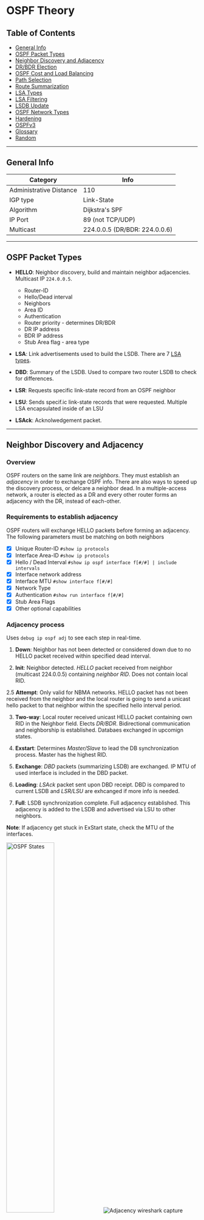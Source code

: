 <a id="topofpage"></a>
# OSPF Theory

## Table of Contents

- [General Info](#general-info)
- [OSPF Packet Types](#ospf-packet-types)
- [Neighbor Discovery and Adjacency](#neighbor-discovery-and-adjacency)
- [DR/BDR Election](#drbdr-election)
- [OSPF Cost and Load Balancing](#ospf-cost-and-load-balancing)
- [Path Selection](#path-selection)
- [Route Summarization](#route-summarization)
- [LSA Types](#lsa-types)
- [LSA Filtering](#lsa-filtering)
- [LSDB Update](#lsdb-update)
- [OSPF Network Types](#ospf-network-types)
- [Hardening](#ospf-hardening)
- [OSPFv3](#ospfv3)
- [Glossary](#glossary)
- [Random](#random)

---

## General Info

Category | Info
---|---
Administrative Distance | 110
IGP type | Link-State
Algorithm | Dijkstra's SPF
IP Port | 89 (not TCP/UDP)
Multicast | 224.0.0.5 (DR/BDR: 224.0.0.6)

---

## OSPF Packet Types

- **HELLO**: Neighbor discovery, build and maintain neighbor adjacencies. Multicast IP `224.0.0.5`.
  - Router-ID
  - Hello/Dead interval
  - Neighbors
  - Area ID
  - Authentication
  - Router priority - determines DR/BDR
  - DR IP address
  - BDR IP address
  - Stub Area flag - area type

- **LSA**: Link advertisements used to build the LSDB. There are 7 [LSA types](#lsa-types).
- **DBD**: Summary of the LSDB. Used to compare two router LSDB to check for differences.
- **LSR**: Requests specific link-state record from an OSPF neighbor
- **LSU**: Sends specif.ic link-state records that were requested. Multiple LSA encapsulated inside of an LSU
- **LSAck**: Acknolwedgement packet.

---

## Neighbor Discovery and Adjacency

### Overview

OSPF routers on the same link are *neighbors*. They must establish an *adjacency* in order to exchange OSPF info. There are also ways to speed up the discovery process, or delcare a neighbor dead. In a multiple-access network, a router is elected as a DR and every other router forms an adjacency with the DR, instead of each-other.

### Requirements to establish adjacency

OSPF routers will exchange HELLO packets before forming an adjacency.
The following parameters must be matching on both neighbors
- [x] Unique Router-ID `#show ip protocols`
- [x] Interface Area-ID `#show ip protocols`
- [x] Hello / Dead Interval `#show ip ospf interface f[#/#] | include intervals`
- [x] Interface network address
- [x] Interface MTU `#show interface f[#/#]`
- [x] Network Type
- [x] Authentication `#show run interface f[#/#]`
- [x] Stub Area Flags
- [x] Other optional capabilities

### Adjacency process

Uses `debug ip ospf adj` to see each step in real-time.
1. **Down**:
Neighbor has not been detected or considered down due to no HELLO packet received within specified dead interval.

2. **Init**:
Neighbor detected. *HELLO* packet received from neighbor (multicast 224.0.0.5) containing *neighbor RID*. Does not contain local RID.

2.5 **Attempt**:
Only valid for NBMA networks.  HELLO packet has not been received from the neighbor and the local router is going to send a unicast hello packet to that neighbor within the specified hello interval period.

3. **Two-way**:
Local router received unicast HELLO packet containing own RID in the Neighbor field. Elects *DR/BDR*. Bidirectional communication and neighborship is established. Databaes exchanged in upcomign states.

4. **Exstart**:
Determines *Master/Slave* to lead the DB synchronization process. Master has the highest RID.

5. **Exchange**:
*DBD* packets (summarizing LSDB) are exchanged. IP MTU of used interface is included in the DBD packet.

6. **Loading**:
*LSAck* packet sent upon DBD receipt. DBD is compared to current LSDB and *LSR/LSU* are exhcanged if more info is needed.

7. **Full**: LSDB synchronization complete. Full adjacency established. This adjacency is added to the LSDB and advertised via LSU to other neighbors.

**Note**:
If adjacency get stuck in ExStart state, check the MTU of the interfaces.

<img src="https://github.com/darapi/StudyNotes/blob/master/images/ospf_states.png" alt="OSPF States" width="50%" height="50%">
<img src="https://github.com/darapi/StudyNotes/blob/master/images/OSPF_Adjacency_Wireshark.png" alt="Adjacency wireshark capture">


### Neighbor Down
The Hello/Dead intervals can be reduced to identify a neighbor or declare a neighbor dead, more quickly. The interface commands to adjust the intervals are `ip ospf hello-interval [#]` and `ip ospf dead-interval [#]`. It is recommended that the Dead Interval is always x4 the Hello interval.
Neighbor discovery/down can be made even quicker with the command `ip ospf dead-interval minimal hello-multiplier [#]`. This will configure the number of HELLO packets sent *per second*.
Note: check out **Bidirectional Forwarding Detection (BFD)** for reducing failover time

## DR/BDR Election

### Overview
The purpose in selecting DR/BDR is to *limit LSA flooding* in a multi-access network.
Instead forming a full-mesh of adjecencies, each router will establish an adjacency only with the DR.
The DR will serve as a hub to which all LSA packets will be sent to/from.
This election happens in the **Two-way** stage of the OSPF adjacency process.

**Note**: DR/BDR election occurs per multi-access network, **not** per area

### Election Process

1. Router with the highest OSPF Priority becomes DR
2. Router with 2nd highest priority becomed BDR
3. All other routers become DROTHER
4. If priority is a tie, router with highest IP address becomes DR
5. Router with 2nd highest IP address becomes BDR
6. All other routers become DROTHER

- Default priority value is 1
- Routers with priority value of 0 do not participate in DR/BDR election
- Priority can be configured with interface command `ip ospf priority [#]`
- Use `clear ip ospf process` for change to take effect

---

## OSPF Cost and Load Balancing

### Overview

The metric that OSPF uses to determine 'the best path' to a destination is *cost*.
OSPF will add the cost of each link per path from source to destination.
It will then select the path with the lowest cost value.
If there is more than one path with equal cost, OSPF will load-balance between them

### Metric = Cost

- Cost = *Reference Bandwidth / Interface Bandwidth*
- Default Reference Bandwidth value = 100 Mbps (100000 Kbps)
- Recommended Reference Bandwidth value = 1000 Mbps (1000000 Kbps)
- Manually adjust cost on OSPF interface with `ip ospf cost [value]`
- Look up reference bandwidth with command `show interfaces FastEthernet 0/0 | include BW`
- Look up OSF cost of interface with command `show ip ospf interface FastEthernet 0/0 | include Cost`

### Load Balancing

- Occurs when there are two paths of equal cost
- By default, 4 equal-cost paths can be inserted into routing table for load balancing
  - Can be configured up to 16 paths max
- Interface BW or cost can be changed to configure for load balancing
- Change interface cost with command `ip ospf cost [value]`
- Change interface bandwidth with command `bandwidth [Kbps]
  - This will change the "bandwidth" to manipulate OSPF, does not change the real BW

---

## Path Selection

1. Use **path type** to select the best path (see below)
2. Uses **lowest cost** to determine best path
3. If equal cost, performs **load-balancing**
4. If load-balancing is disabled, selects path with most **stable LSA entry** in LSDB (or lowest RID, not sure)
5. If multiple paths from different OSPF processes, selects **lowest OSPF PID**

**Path Types - Before Cisco IOS release 15.1(2)S:**
1. Intra-Area (O)
2. Inter-Area (O IA)
3. External Type 1 (E1)
4. NSSA Type 1 (N1)
5. External Type 2 (E2)
6. NSSA Type 2 (N2)

**Path Types - After Cisco IOS release 15.1(2)S:**
1. Intra-Area (O)
2. Inter-Area (O IA)
3. NSSA Type 1 (N1)
4. External Type 1 (E1)
5. NSSA Type 2 (N2)
6. External Type 2 (E2)

---

## Route Summarization

OSPF route summarization can only be configured on the ABR (Type 3 LSA) or ASBR (Type 5 LSA).

**Type 3 Interarea Route Summarization**
- A summary route will only be advertised if you have at least one subnet that falls within the summary range.
- A summary route will have the cost of the subnet with the lowest cost that falls within the summary range.
- Your ABR that creates the summary route will create a **null0** interface to prevent loops.
- OSPF is a classless routing protocol so you can pick any subnet mask you like for prefixes.
- OSPF config is `area [AID] range [prefix] [mask]`

**Type 5 External Route Summarization**
- You can create the summary only on the ASBR.
- A **null0** entry will be created in the routing table for the summary route.
- OSPF config is `summary-address [prefix] [mask]`

---

## LSA Types

### Overview

OSPF LSA packets are used to build the LSDB. Reliable delivery of LSA packets is ensured via implicit and explicit acknowledgements.
An implicit acknowledgement is when a duplicate of the same packet is sent back to the originating router.
Different LSA types are used for the following:
- Area types (backbone, non-backbone, stub)
- Routers (regular, DR, ABR, ASBR)
- Default routes
- External routes

Type     | Name                                                        | Description
-------- | ----------------------------------------------------------- | --------------------------------
Type 1   |  [Router LSA](#lsa-type-1---router-lsa)                     | Represents a router
Type 2   |  [Network LSA](#lsa-type-2---network-lsa)                   | Reperesents the DR
Type 3   |  [Network Summary LSA](#lsa-type-3---network-summary-lsa)   | Inter-area routes
Type 4   |  [ASBR Summary LSA](#lsa-type-4---asbr-summary-lsa)         | Represents an ASBR
Type 5   |  [External LSA](#lsa-type-5---external-lsa)                 | A non-OSPF route
Type 6   |  [Group Membership LSA](#lsa-type-6---group-membership-lsa) | n/a
Type 7   |  [NSSA LSA](#lsa-type-7---nssa-lsa)                         | Used in stub areas in place of Type 5

The LSA type can be viewed with the command `show ip ospf database`

### Detailed Explanations

#### LSA Type 1 - Router LSA

All OSPF routers create a single Type 1 LSA, with *info about all OSPF links*.
It is then advertises to the entire local area.
A Type 1 LSA contains the following:
- RID
- The prefix and type ([LSID](#lsid)) of OSPF links

Link Type	| Description	                                  | LSID
----------|-----------------------------------------------|--------------------
1	        | Point-to-point connection to another router	  | Neighbor router ID
2	        | Connection to transit network (multi-access)	| IP address of DR
3	        | Connection to stub network.                 	| IP Network
4	        | Virtual Link	                                | Neighbor router ID

#### LSA Type 2 - Network LSA

A DR will create a Type 2 LSA for each *multi-access network* it connects to.
It is then advertised to the entire local area.
A Type 2 LSA contains the following:
- The Router-ID
- The prefix and mask of OSPF interface on multi-access network
- List of routers that connect to the multi-access network

#### LSA Type 3 - Network Summary LSA

An ABR creates a Type 3 LSA per area, and advertise it to all other areas.
Thus *each area will have information about each-other*.
Routing table entries with **O IA** are learned through Type 3 LSA.
A Type 3 LSA includes the following:
- List of subnets in an area

#### LSA Type 4 - ASBR Summary LSA

An ABR creates a Type 4 LSA containing ASBR info.
This is advertised to all OSPF areas, so that they know *how to reach the ASBR*.

#### LSA Type 5 - External LSA

An ASBR creates a Type 5 LSA for *non-OSPF routes*.
It is then advertised to all areas. These route entries apprear in the routing table with **E1** (cummulitive cost) or **E2** (static cost)

#### LSA Type 6 - Group Membership LSA

Used for [MOSPF](#whatismospf).
No longer supported by Cisco.
Cisco instead uses [PIM](#whatispim).

#### LSA Type 7 - NSSA LSA

ABR creates Type 7 with exact same content as Type 5 LSA.
Since Type 5 is blocked in a NSSA, a Type 7 is used instead.
A Type 7 LSA only lives with a NSSA.
These route entries will appear in the routing table with **N1** or **N2**
The Type 7 is eventually converted to Type 5 by other ABRs.

#### Type 8 - External attribute LSA for BGP

Not used on Cisco routers

#### Type 9-11 - Opaque

Reserved for future use.
Type 10 is used in MPLS traffic engineering

---

## LSA Filtering

### Overview

OSPF can only filter LSA packets because it advertises LSAs instead of routes.
LSA packets are used to build the LSDB, which must be identical across all OSPF routers within an area.
Therefore, LSA filtering cannot be applied within an area as that would create an inconsistency across router LSDBs.

Options for route filtering:
- Filtering the routing table
- Interarea Type 3 LSA on the ABR
- External Type 5 LSA on the ASBR.

### Filtering - Routing Table

The only option to "filter" within an area is to filter which routes appear in the routing table. However these prefixes will still appear in the LSDB and LSA packets are still being advertised to neighbors.
**Note**: A filtered route may cause a black hole. The route may be filtered from one router's routing table yet still exists on all other router routing tables. Neigihbors will then forward packets to the router on which filtering is configured on, causing packets to be dropped or misrouted.

- **ACL + Distribute-List** - filter which prefixes appear in the routing table; use **in** keyword

### Filtering - LSA Type 3

Interarea Type 3 LSA filtering is configured on the ABR.
A Type 3 LSA can be filtered using a **filter-list** combined with a **prefix-list**.
This is configured on an **ABR** to prevent filter prefixes **between areas**.

- **Prefix-List + Filter-List** - filter Type 3 LSA packets (inbound or outbound)
- LSA Type 3 **IN**bound filter-list - filters prefixes of any area **from entering IN a specific area**
- LSA Type 3 **OUT**bound filter-list - filters prefixes of a specific area **from getting OUT of that area**

### Filtering - LSA Type 5

External Type 5 LSA filtering is configured on the ASBR.
There are three possible methods for filtering:
- **ACL + Distribute-List** - filter certain networks from entering the area, use *out* keyword
- **ACL + Route-Map + Redistribution** - filter what is being redistributed into OSPF
- **Summary Address No-Advertise** - do not advertise specified prefix in OSPF

---

## LSDB Update

![LSDB Flowchart](https://github.com/darapi/StudyNotes/blob/master/images/lsa_lsdb_flooding.png)

LSA components that determine how ***recent*** it is:
- A higher sequence number.
- A higher checksum number.
- An age equal to the maximum age.
- If the link-state age is much younger.

LSA Sequence Number:
- There are 4 bytes or 32-bits.
- Begins with 0x80000001 and ends at 0x7FFFFFFF.
- Every 30 minutes each LSA will age out and will be flooded:
  - The sequence number will increment by one
  - The last sequence number 0x7FFFFFFF it will wrap around and start again at 0x80000001

---

## OSPF Network Types

### Overview

Network Type | Subnet | Hello/Dead | DR/BDR | Proprietary | Hello Packet | Neighborship | Network | Next Hop
--- | --- | --- | --- | --- | --- | --- | --- | ---
PtP | Different | 10/40 | No | Cisco | Multicast | Auto | PPP, HDLC, FR P2P | neighbor
PtMP | Same | 30/120 | No | RFC | Multicast | Auto | FR Multipoint | neighbor
PtMP-NB | Same | 30/120 | No | Cisco | Unicast | Configured | FR Multipoint | neighbor
BMA | Same | 10/40 | Yes; Auto-elected | Cisco | Multicast | Auto | Eth, Token, FDDI | source
NBMA | Same | 30/120 | Yes; Configured | RFC | Unicast | Configured | FR Multipoint, X.25, ATM | source

**Notes:**
- DR/BDR election is required on multi-access networks (BMA, NBMA). Not requried on "Point" networks.
- Neighbors must be configured on Non-Broadcast networks because auto-discovery wont' work since multicast is not supported.
- Only PtP requires a different subnet per PVC. All other types share the same subnet.
- Next-Hop on BMA and NBMA is the source where the network is being advertised from. FR map tells router how to go through Hub to reach spoke.

### PtP (Point-to-Point network)
A serial connection between two routers.

### Point-to-Multipoint
The Hub has a point-to-pont connection to each spoke over a Non-Broadcast Multi-Access network.
A DR/BDR is not necessary in this topology.

### Point-to-Multipoint Non-Broadcast
test

### Broadcast Multi-Access network
Two or more routers on the same subnet (***multi-access***) connected to an Ethernet switch. OSPF will automatically elect a DR/BDR.
The next two types of network are used to accommodate Multi-Access technologies that don’t support broadcast.<br/>
These technologies include Frame Relay and ATM.

### NBMA (Non-Broadcast Multi-Access network)
Two or more routers on the same subnet connected over a ***non-broadcast*** technology (e.g. Frame-Relay).
To emulate a broadcast, OSPF sends unicast packets to all destinations.
In this case, the Hub router must become the DR by configuring the Spokes as DROTHER (command: `ip ospf priority 0`).
Configure `ip ospf network non-broadcast` on the Hub and the Spoke routers.

---

## OSPF Hardening

### Overview

There are two options to making OSPF more secure
- Authenticating neighbor adjacencies
- TTL security checks, to prevent spoofing
- Disable unecessary HELLO advertisements on interfaces

#### OSPF Neighbor Authentication

There are four options for authentication
- Aut:0 - Null authentication
  - No configs need to be made for this
- Aut:1 - Plain text authentication
  - Configured at interface level
- Aut:2 - MD5 authentication
  - Configured at interface level, or entire area (via key chain)
- HMAC-SHA authentication
  - Configured at interface level or entire area (via key chain)

#### TTL Security Check

- Router discards OSPF packets bellow TTL treshold (default is 255)
- OSPF packets with TTL of 255 is only possible from adjacent neighbors (266 - 1 = 255)
- Not applied to virtual links or sham links by default
- If you want to use this, then you can use the `area virtual-link ttl-security` or `area sham-link ttl-security` commands

### Passive Interfaces

It is sometimes undesirable to send HELLO packets out of certain interfaces. For example, those that connect to L2 switches.

---

## Area Types

### Overview
All areas must connect to Area 0, also called the Backbone area. Routers located in Area 0 are referred to as Backbone routers. An ABR is a router between two areas. An ASBR is a router running a routing protocol in addition to OSPF.

**Advantages of using areas:**
- Reduce memory consumption
- Lower cpu intensitiy
- Smaller LSDB
- Reduces complexiity
- Improve convertence speed

---

## OSPFv3

### Overview

- **Link-local addresses** : Packets are sourced from link-local IPv6 addresses
- **Links, not networks**: Uses the term "links" instead of "networks"
- **New LSA types**: Two new LSA types, and LSA type 1 and 2 have changed
- **Interface commands**: OSPFv3 is enabled on interfaces, instead of `network` command
- **Router ID**: Must be manually configured, auto self-assign feature not available
- **Multiple prefixes per interface**: Will advertise all configured IPv6 prefixes on a single interface
- **Flooding scope**: Has a flood scope for different LSA
- **Multiple instances per link**: Capable of running multiple OSPFv3 instances per link
- **Authentication**: IPv6 IPSec authentication only
- **Prefixes in LSAs**: Shows prefixes in LSAs as prefix + prefix length.


### OSPFv3 LSA Types

v3 Type | v3 Name | v2 Type | v2 Name
--- | --- | --- | ---
0x2001 | Router LSA | 1 | Router LSA
0x2002 | Network LSA | 2 | Network LSA
0x2003 | Inter-Area Prefix LSA | 3 | Network Summary LSA
0x2004 | Inter-Area Router LSA | 4 | ASBR Summary LSA
0x4005 | AS-External LSA | 5 | AS-External LSA
0x2006 | Group Membership LSA | 6 | Group Membership LSA
0x2007 | Type-7 LSA | 7 | NSSA External LSA
0x0008 | Link LSA | --- | ---
0x2009 | Intra-Area Prefix LSA | --- | ---

v3 Hex | v3 Scope
--- | ---
0x0 | Link-local
0x2 | Single area
0x4 | Entire OSPFv3 routing domain

**Separation of Addressing from the SPF Tree**

LSA Type 1 and Type 2 include topology ***and*** network information in OSPFv2. In OSPFv3, they contain ***only*** topology information (not network). Prefixes are instead advertised through OSPFv3 LSA Type 9.

**Packet Header**

OSPFv6 also has a new field in the packet header called **Instance ID**. This allows multiple OSPFv3 instances to run on a single link. Instance ID must match in order to become neighbors. Value is 0 by default.

**Configuration**
Almost all commands for OSPFv2 are the same, except it will have `ipv6` before the command.
IPv6 must be enabled on interface with the `ipv6 enable` command.
IPv6 routing must be enabled on the router with `R1(config)#ipv6 unicast-routing`

### OSPFv3 Authentication and Encryption

OSPFv3 does not have an authentication field in the packet header. It instead relies on IPsec to do the authentication.
IPsec two encapsulation types: AH (Authenticaiton Header) and ESP (Encapsulating Security Payload).
AH only encrypts the header whereas ESP encrypts the entire packet. With ESP, you can achieve authentication and encryption for OSPFv3.
The following interface command is used for authentication: `ipv6 ospf authentication ipsec spi [#] sha1/md5 [key]`
To configure the same authentication key for the entire area, use `area [AID] authentication` under the OSPFv3 proccess.

ESP Authentication/Encryption
```
R1(config-if)#ipv6 ospf encryption ipsec spi 256 esp aes-cbc 256 [key]
```

Verification Commands:
```
R1#show ipv6 ospf interface Fa #/# | include auth
R1#show crypto ipsec sa
R1#show crypto ipsec policy
```

**Configuring IPv4 on OSPFv3**
```
R1(config)#router ospfv3 1
R1(config)#ipv6 unicast-routing
R1(config)#interface GigabitEthernet 3
R1(config-if)#ospfv3 1 ipv4 area 0
R1(config-if)#ip address [ip_address]
```

---

## Glossary:

**DR (Designated Router)**
: In a *multi-access network*, router with highest priority value becomes the DR. All routers form adjacencies *only* with the DR. LSA packets are sent to and from the DR. This prevents a full-mesh of OSPF adjacencies from occurring, which can flood the network with OSPF hello and LSA packets.

**BDR (Backup Designated Router)**
: If the DR goes down, this router becomes the new DR.

**DROTHER**
: An OSPF router that is not a DR or a BDR in a multiple-access network

**ABR (Area Border Router)**
: A router bridging two OSPF areas. One interface belongs to Area 0 and another interface belongs to Area X.

**ASBR (Autonomous System Border Router)**
: A router bridging the OSPF network to a non-OSPF network. Example: one interface connects to OSPF network, and another interface connects to EIGRP network.

**LSDB (Link State Database)**
: Database mapping the full network topology using info gathered from LSA packets.

**SPF (Shortest Path First algorithm)**
: Algorithm used to determine the shortest path from A to B.

**Metric**
: OSPF uses "cost" as a metric; the formula is: Cost = Reference Bandwidth / Interface Bandwidth

**Hello Interval**
: How often (in seconds) a HELLO packet is sent out. Default is 10 seconds.

**Dead Interval**
: Waiting time (in seconds) to receive a HELLO packet before considering the adjacent neighbor down

<a name="lsid"></a>
**LSID (Link-State Identifier)**
: A 32-bit marking that identifies the LSA type

**NSSA (Not So Stuby Area)**
: test123

<a name="whatismospf"></a>
**MOSPF (Multicast OSPF)**
: Feature no longer used on Cisco devices.

<a name="whatispim"></a>
**PIM (Protocol Independent Multicast)**
: Used for multicast on Cisco devices

**BW (Bandwidth)**
: Typically measured in bits, kilobits, or megabits per second, is the rate at which data flows over the network. This is a measure of throughput (amount per second) rather than speed (distance traveled per second). The "bandwidth" configured on a Cisco interface only affects layer 3 routing protocols such as OSPF cost calculation. It *does not* change the actual bandwidth of the interface.

**HELLO packet**
: Neighbor discovery, neighbor adjacency, maintain adjacency. Sent to multicast 224.0.0.5.

**LSA (Link-State Advertisement)**
: Packet advertising OSPF links. Used to build the LSDB.

**DBD (Database Descrpition)**
: Summary of the LSDB. Used to compare two router LSDB to check for differences.

**LSR (Link-State Request)**
: Requests specific link-state record from an OSPF neighbor

**LSU (Link-State Update)**
: Packent containing specific likn-state records that were requested. Contains multiple LSAs in it.

**LSAck (Acknowledgement)**
: Acknolwedgement packet

**RID (Router-ID)**
: Used to identify OSPF router in LSDB topology. Order of preference: 1. manually configured, 2. highest loopback IP 3. highest active intrface IP.

**AID (Area-ID)**
: Area ID can be expressed with a single number (Area 0) or decimal notation (Area 0.0.0.0)

**Default Route**
: Advertised to all areas via Type 5 LSA. Entry will appear in routing tables as **O*E2**

**OSPF Multi-Access netwwork**
: Two or more routers that are on the same subnet.

**Dijkstra's Algorithm**
: OSPF algorithm that selects path with lowest cost.

**Cost**
: The metric that OSPF uses to calculated the shortest path to a destination.

---

## Random

##### Default Route

- Advertise default route into OSPF
- Other routers will go through this router to exit the network
- Configure in OSPF process: `default-information originate always`
- The default route will appear on other routers as such: `O*E2 0.0.0.0/0 [110/1] via 192.168.13.3, 00:00:50, FastEthernet1/0`
- configured on ASBR, sends out Type 5 LSA

##### OSPF Authentication Options

- Configured on OSPF interface or OSPF process
- Aut:0 - Null
- Aut:1 - Plain text
- Aut:2 - MD5
  - key-id and password must match on both ends

  ## Show Commands

```
R1#show ip route ospf
O    192.168.13.0/24 [110/2] via 192.168.23.3, 00:09:45, FastEthernet1/0
```
- Format: `[protocol]    [destination_ip/[CIDR] [AD/metric] via [next-hop], [timestamp], [egress interface]`
- Timestamp - elapsed time since network was discovered

```
R1#show ip ospf interface fa1/0
FastEthernet1/0 is up, line protocol is up
  Internet Address 192.168.23.2/24, Area 0
  Process ID 1, Router ID 2.2.2.2, Network Type BROADCAST, Cost: 1
```
- Cost of interface

---

##Troubleshooting

### Adjacency issues

```
R2#debug ip ospf packet
OSPF packet debugging is on
OSPF: rcv. v:2 t:1 l:48 rid:1.1.1.1
      aid:0.0.0.0 chk:4D40 aut:0 auk: from FastEthernet0/0
```

- V:2 - stands for OSPF version 2 (IPv6 is version 3)
- T:1 - stands for OSPF packet number 1 (Hello packekt).
- L:48 is the packet length in bytes.
- RID 1.1.1.1 - is the Router ID.
- AID:0.0.0.0 - Area ID in decimal notation
- CHK 4D40 - checksum of OSPF packet
- AUT:0 - authenticaiton type (0 = null, 1 = clear-text, 2 = MD5)
- AUK: - Authentication info


###### [↑ Go to Top of Page ↑](#topofpage)
